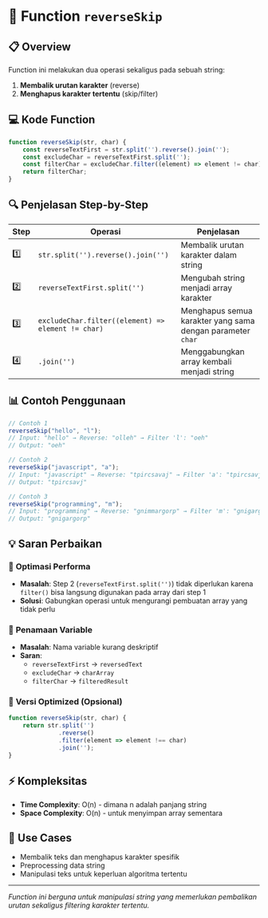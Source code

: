 # 🔄 Function `reverseSkip`

## 📋 Overview
Function ini melakukan dua operasi sekaligus pada sebuah string:
1. **Membalik urutan karakter** (reverse)
2. **Menghapus karakter tertentu** (skip/filter)

## 💻 Kode Function

```javascript
function reverseSkip(str, char) {
    const reverseTextFirst = str.split('').reverse().join('');
    const excludeChar = reverseTextFirst.split('');
    const filterChar = excludeChar.filter((element) => element != char).join('');
    return filterChar;
}
```

## 🔍 Penjelasan Step-by-Step

| Step | Operasi | Penjelasan |
|------|---------|------------|
| 1️⃣ | `str.split('').reverse().join('')` | Membalik urutan karakter dalam string |
| 2️⃣ | `reverseTextFirst.split('')` | Mengubah string menjadi array karakter |
| 3️⃣ | `excludeChar.filter((element) => element != char)` | Menghapus semua karakter yang sama dengan parameter `char` |
| 4️⃣ | `.join('')` | Menggabungkan array kembali menjadi string |

## 📊 Contoh Penggunaan

```javascript
// Contoh 1
reverseSkip("hello", "l");
// Input: "hello" → Reverse: "olleh" → Filter 'l': "oeh"
// Output: "oeh"

// Contoh 2  
reverseSkip("javascript", "a");
// Input: "javascript" → Reverse: "tpircsavaj" → Filter 'a': "tpircsavj"
// Output: "tpircsavj"

// Contoh 3
reverseSkip("programming", "m");
// Input: "programming" → Reverse: "gnimmargorp" → Filter 'm': "gnigargorp"
// Output: "gnigargorp"
```

## 💡 Saran Perbaikan

### 🚀 **Optimasi Performa**
- **Masalah**: Step 2 (`reverseTextFirst.split('')`) tidak diperlukan karena `filter()` bisa langsung digunakan pada array dari step 1
- **Solusi**: Gabungkan operasi untuk mengurangi pembuatan array yang tidak perlu

### 📝 **Penamaan Variable**
- **Masalah**: Nama variable kurang deskriptif
- **Saran**: 
  - `reverseTextFirst` → `reversedText`
  - `excludeChar` → `charArray` 
  - `filterChar` → `filteredResult`

### 🎯 **Versi Optimized** (Opsional)
```javascript
function reverseSkip(str, char) {
    return str.split('')
              .reverse()
              .filter(element => element !== char)
              .join('');
}
```

## ⚡ Kompleksitas
- **Time Complexity**: O(n) - dimana n adalah panjang string
- **Space Complexity**: O(n) - untuk menyimpan array sementara

## 🎨 Use Cases
- Membalik teks dan menghapus karakter spesifik
- Preprocessing data string
- Manipulasi teks untuk keperluan algoritma tertentu

---
*Function ini berguna untuk manipulasi string yang memerlukan pembalikan urutan sekaligus filtering karakter tertentu.*
